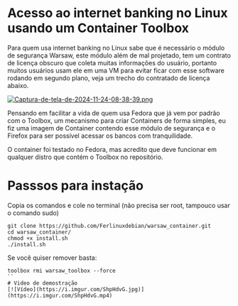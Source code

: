 # Acesso ao internet banking no Linux usando um Container Toolbox 
Para quem usa internet banking no Linux sabe que é necessário o módulo de segurança Warsaw, este módulo além de mal projetado, tem um contrato de licença obscuro que coleta muitas informações do usuário, portanto muitos usuários usam ele em uma VM para evitar ficar com esse software rodando em segundo plano, veja um trecho do contratado de licença abaixo. 

[![Captura-de-tela-de-2024-11-24-08-38-39.png](https://i.postimg.cc/d3wyJLQC/Captura-de-tela-de-2024-11-24-08-38-39.png)](https://postimg.cc/1n7tHRqR)

Pensando em facilitar a vida de quem usa Fedora que já vem por padrão com o Toolbox, um mecanismo para criar Containers de forma simples, eu fiz uma imagem de Container contendo esse módulo de segurança e o Firefox para ser possível acessar os bancos com tranquilidade.  

O container foi testado no Fedora, mas acredito que deve funcionar em qualquer distro que contém o Toolbox no repositório. 

# Passsos para instação 
Copia os comandos e cole no terminal (não precisa ser root, tampouco usar o comando sudo)
```
git clone https://github.com/Ferlinuxdebian/warsaw_container.git 
cd warsaw_container/                                             
chmod +x install.sh                                              
./install.sh
```
Se você quiser remover basta:
```
toolbox rmi warsaw_toolbox --force
``
# Video de demostração 
[![Vídeo](https://i.imgur.com/ShpHdvG.jpg)](https://i.imgur.com/ShpHdvG.mp4)
